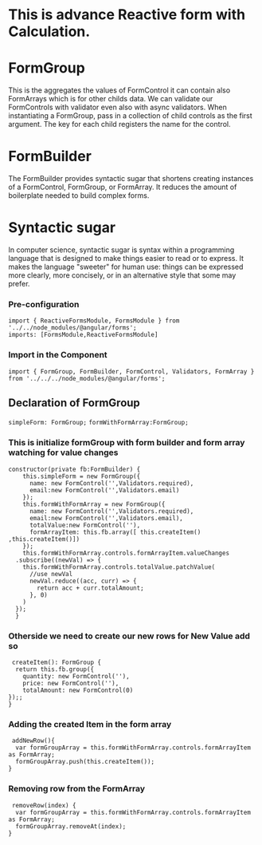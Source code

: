 # This is advance Reactive form with Calculation.
# FormGroup
This is the aggregates the values of FormControl it can contain also FormArrays which is for other childs data.
We can validate our FormControls with validator even also with async validators.
When instantiating a FormGroup, pass in a collection of child controls as the first argument. The key for each child registers the name for the control.

# FormBuilder
The FormBuilder provides syntactic sugar that shortens creating instances of a FormControl, FormGroup, or FormArray. It reduces the amount of boilerplate needed to build complex forms.

# Syntactic sugar
In computer science,
syntactic sugar is syntax within a programming language that is designed to make things easier to read or to express. 
It makes the language "sweeter" for human use: things can be expressed more clearly, more concisely, or in an alternative style that some may prefer.
### Pre-configuration
```
import { ReactiveFormsModule, FormsModule } from '../../node_modules/@angular/forms';
imports: [FormsModule,ReactiveFormsModule]
```
### Import in the Component
```
import { FormGroup, FormBuilder, FormControl, Validators, FormArray } from '../../../node_modules/@angular/forms';

 ```
## Declaration of FormGroup
  `simpleForm: FormGroup;`
  `formWithFormArray:FormGroup;`
 

### This is initialize formGroup with form builder and  form array watching for value changes 
```
constructor(private fb:FormBuilder) {
    this.simpleForm = new FormGroup({
      name: new FormControl('',Validators.required),
      email:new FormControl('',Validators.email)
    });
    this.formWithFormArray = new FormGroup({
      name: new FormControl('',Validators.required),
      email:new FormControl('',Validators.email),
      totalValue:new FormControl(''),
      formArrayItem: this.fb.array([ this.createItem() ,this.createItem()])
    });
    this.formWithFormArray.controls.formArrayItem.valueChanges
  .subscribe((newVal) => {
    this.formWithFormArray.controls.totalValue.patchValue(
      //use newVal
      newVal.reduce((acc, curr) => {
        return acc + curr.totalAmount;
      }, 0)
    )
  });
  }
  ```
  
  ### Otherside we need to create our new rows for New Value add so 
  ```
   createItem(): FormGroup {
    return this.fb.group({
      quantity: new FormControl(''),
      price: new FormControl(''),
      totalAmount: new FormControl(0)
  });;
  }
  ```
  ### Adding the created Item in the form array
  ```
   addNewRow(){
    var formGroupArray = this.formWithFormArray.controls.formArrayItem as FormArray;
    formGroupArray.push(this.createItem());
  }
  ```
  ### Removing row from the FormArray
  ```
   removeRow(index) {
    var formGroupArray = this.formWithFormArray.controls.formArrayItem as FormArray;
    formGroupArray.removeAt(index);
  }
```
